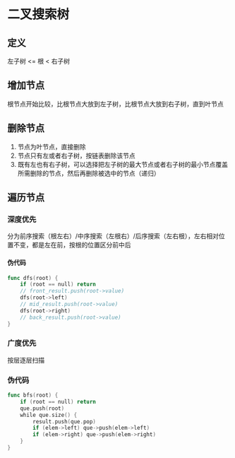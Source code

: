 # 二叉搜索树
## 定义
左子树 <= 根 < 右子树
## 增加节点
根节点开始比较，比根节点大放到左子树，比根节点大放到右子树，直到叶节点
## 删除节点
1. 节点为叶节点，直接删除
2. 节点只有左或者右子树，按链表删除该节点
3. 既有左也有右子树，可以选择把左子树的最大节点或者右子树的最小节点覆盖所需删除的节点，然后再删除被选中的节点（递归）
## 遍历节点
### 深度优先
分为前序搜索（根左右）/中序搜索（左根右）/后序搜索（左右根），左右相对位置不变，都是左在前，按根的位置区分前中后
#### 伪代码
```go
func dfs(root) {
    if (root == null) return
    // front_result.push(root->value)
    dfs(root->left)
    // mid_result.push(root->value)
    dfs(root->right)
    // back_result.push(root->value)
}
```
### 广度优先
按层逐层扫描
### 伪代码
```go
func bfs(root) {
    if (root == null) return
    que.push(root)
    while que.size() {
        result.push(que.pop)
        if (elem->left) que->push(elem->left)
        if (elem->right) que->push(elem->right)
    }
}
```